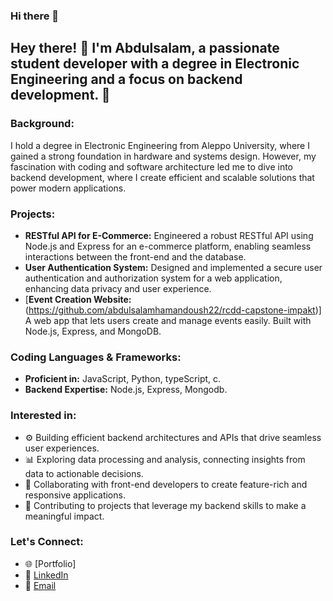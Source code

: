 ### Hi there 👋
## Hey there! 👋 I'm Abdulsalam, a passionate student developer with a degree in Electronic Engineering and a focus on backend development. 🚀

### Background:
I hold a degree in Electronic Engineering from Aleppo University, where I gained a strong foundation in hardware and systems design. However, my fascination with coding and software architecture led me to dive into backend development, where I create efficient and scalable solutions that power modern applications.

### Projects:
- **RESTful API for E-Commerce:** Engineered a robust RESTful API using Node.js and Express for an e-commerce platform, enabling seamless interactions between the front-end and the database.
- **User Authentication System:** Designed and implemented a secure user authentication and authorization system for a web application, enhancing data privacy and user experience.
- [**Event Creation Website:**(https://github.com/abdulsalamhamandoush22/rcdd-capstone-impakt)] A web app that lets users create and manage events easily. Built with Node.js, Express, and MongoDB.

### Coding Languages & Frameworks:
- **Proficient in:** JavaScript, Python, typeScript, c.
- **Backend Expertise:** Node.js, Express, Mongodb.

### Interested in:
- ⚙️ Building efficient backend architectures and APIs that drive seamless user experiences.
- 📊 Exploring data processing and analysis, connecting insights from data to actionable decisions.
- 🔧 Collaborating with front-end developers to create feature-rich and responsive applications.
- 🚀 Contributing to projects that leverage my backend skills to make a meaningful impact.

### Let's Connect:
- 🌐 [Portfolio]
- 💼 [LinkedIn](https://www.linkedin.com/in/abdulsalam-hamandoush-8a1b6320b)
- 📧 [Email](mailto:abdulsalamhamandoush@gmail.com)
